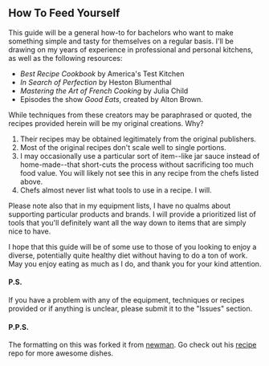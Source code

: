 ## How To Feed Yourself 
This guide will be a general how-to for bachelors who want to make something simple and tasty for themselves on a regular basis. I'll be drawing on my years of experience in professional and personal kitchens, as well as the following resources:

* _Best Recipe Cookbook_ by America's Test Kitchen
* _In Search of Perfection_ by Heston Blumenthal
* _Mastering the Art of French Cooking_ by Julia Child
* Episodes the show _Good Eats_, created by Alton Brown.

While techniques from these creators may be paraphrased or quoted, the recipes provided herein will be my original creations. Why?

 1. Their recipes may be obtained legitimately from the original publishers.
 2. Most of the original recipes don't scale well to single portions.
 3. I may occasionally use a particular sort of item--like jar sauce instead of home-made--that short-cuts the process without sacrificing too much food value. You will likely not see this in any recipe from the chefs listed above.
 4. Chefs almost never list what tools to use in a recipe. I will.

Please note also that in my equipment lists, I have no qualms about supporting particular products and brands. I will provide a prioritized list of tools that you'll definitely want all the way down to items that are simply nice to have.

I hope that this guide will be of some use to those of you looking to enjoy a diverse, potentially quite healthy diet without having to do a ton of work. May you enjoy eating as much as I do, and thank you for your kind attention.

#### P.S.
If you have a problem with any of the equipment, techniques or recipes provided or if anything is unclear, please submit it to the "Issues" section.

#### P.P.S.
The formatting on this was forked it from [newman](https://github.com/newman). Go check out his [recipe](https://github.com/newman/recipes) repo for more awesome dishes.
